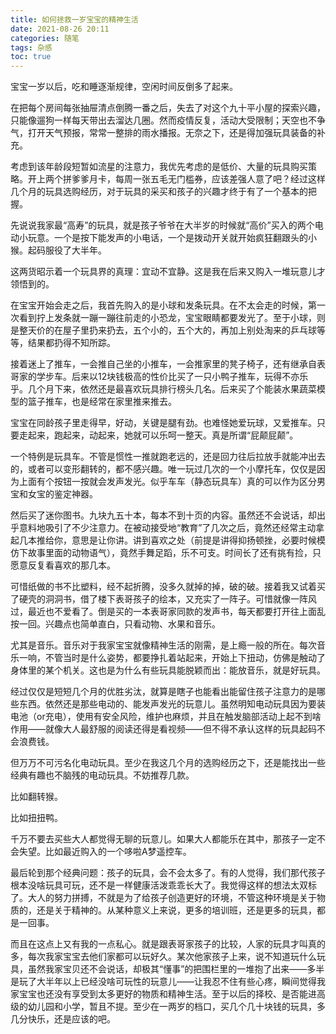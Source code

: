 ```yaml
---
title: 如何拯救一岁宝宝的精神生活
date: 2021-08-26 20:11
categories: 随笔
tags: 杂感
toc: true
---
```


宝宝一岁以后，吃和睡逐渐规律，空闲时间反倒多了起来。

在把每个房间每张抽屉清点倒腾一番之后，失去了对这个九十平小屋的探索兴趣，只能像遛狗一样每天带出去溜达几圈。然而疫情反复，活动大受限制；天空也不争气，打开天气预报，常常一整排的雨水播报。无奈之下，还是得加强玩具装备的补充。

考虑到该年龄段短暂如流星的注意力，我优先考虑的是低价、大量的玩具购买策略。开上两个拼爹爹月卡，每周一张五毛无门槛券，应该差强人意了吧？经过这样几个月的玩具选购经历，对于玩具的采买和孩子的兴趣才终于有了一个基本的把握。

先说说我家最“高寿”的玩具，就是孩子爷爷在大半岁的时候就“高价”买入的两个电动小玩意。一个是按下能发声的小电话，一个是拨动开关就开始疯狂翻跟头的小猴。起码服役了大半年。

这两货昭示着一个玩具界的真理：宜动不宜静。这是我在后来又购入一堆玩意儿才领悟到的。

在宝宝开始会走之后，我首先购入的是小球和发条玩具。在不太会走的时候，第一次看到拧上发条就一蹦一蹦往前走的小恐龙，宝宝眼睛都要发光了。至于小球，则是整天价的在屋子里扔来扔去，五个小的，五个大的，再加上别处淘来的乒乓球等等，结果都扔得不知所踪。

接着迷上了推车，一会推自己坐的小推车，一会推家里的凳子椅子，还有继承自表哥家的学步车。后来以12块钱极高的性价比买了一只小鸭子推车，玩得不亦乐乎。几个月下来，依然还是最喜欢玩具排行榜头几名。后来买了个能装水果蔬菜模型的篮子推车，也是经常在家里推来推去。

宝宝在同龄孩子里走得早，好动，关键是腿有劲。也难怪她爱玩球，又爱推车。只要走起来，跑起来，动起来，她就可以乐呵一整天。真是所谓“屁颠屁颠”。

一个特例是玩具车。不管是惯性一推就跑老远的，还是回力往后拉放手就能冲出去的，或者可以变形翻转的，都不感兴趣。唯一玩过几次的一个小摩托车，仅仅是因为上面有个按钮一按就会发声发光。似乎车车（静态玩具车）真的可以作为区分男宝和女宝的鉴定神器。

然后买了迷你图书。九块九五十本，每本不到十页的内容。虽然还不会说话，却出乎意料地吸引了不少注意力。在被动接受地“教育”了几次之后，竟然还经常主动拿起几本推给你，意思是让你讲。讲到喜欢之处（前提是讲得抑扬顿挫，必要时候模仿下故事里面的动物语气），竟然手舞足蹈，乐不可支。时间长了还有挑有捡，只愿意反复看喜欢的那几本。

可惜纸做的书不比塑料，经不起折腾，没多久就掉的掉，破的破。接着我又试着买了硬壳的洞洞书，借了楼下表哥孩子的绘本，又充实了一阵子。可惜就像一阵风过，最近也不爱看了。倒是买的一本表哥家同款的发声书，每天都要打开往上面乱按一回。兴趣点也简单直白，只看动物、水果和音乐。

尤其是音乐。音乐对于我家宝宝就像精神生活的刚需，是上瘾一般的所在。每次音乐一响，不管当时是什么姿势，都要挣扎着站起来，开始上下扭动，仿佛是触动了身体里的某个机关。这也是为什么有些玩具能脱颖而出：能放音乐，就是好玩具。

经过仅仅是短短几个月的优胜劣汰，就算是瞎子也能看出能留住孩子注意力的是哪些东西。依然还是那些电动的、能发声发光的玩意儿。虽然明知电动玩具因为要装电池（or充电），使用有安全风险，维护也麻烦，并且在触发脑部活动上起不到啥作用——就像大人最舒服的阅读还得是看视频——但不得不承认这样的玩具起码不会浪费钱。

但万万不可污名化电动玩具。至少在我这几个月的选购经历之下，还是能找出一些经典有趣也不脑残的电动玩具。不妨推荐几款。

比如翻转猴。

比如扭扭鸭。

千万不要去买些大人都觉得无聊的玩意儿。如果大人都能乐在其中，那孩子一定不会失望。比如最近购入的一个哆啦A梦遥控车。

最后轮到那个经典问题：孩子的玩具，会不会太多了。有的人觉得，我们那代孩子根本没啥玩具可玩，还不是一样健康活泼乖乖长大了。我觉得这样的想法太双标了。大人的努力拼搏，不就是为了给孩子创造更好的环境，不管这种环境是关于物质的，还是关于精神的。从某种意义上来说，更多的培训班，还是更多的玩具，都是一回事。

而且在这点上又有我的一点私心。就是跟表哥家孩子的比较，人家的玩具才叫真的多，每次我家宝宝去他们家都可以玩好久。某次他家孩子上来，说不知道玩什么玩具，虽然我家宝贝还不会说话，却极其“懂事”的把围栏里的一堆抱了出来——多半是玩了大半年以上已经没啥可玩性的玩意儿——让我忍不住有些心疼，瞬间觉得我家宝宝也还没有享受到太多更好的物质和精神生活。至于以后的择校、是否能进高级的幼儿园和小学，暂且不提。至少在一两岁的档口，买几个几十块钱的玩具，多几分快乐，还是应该的吧。